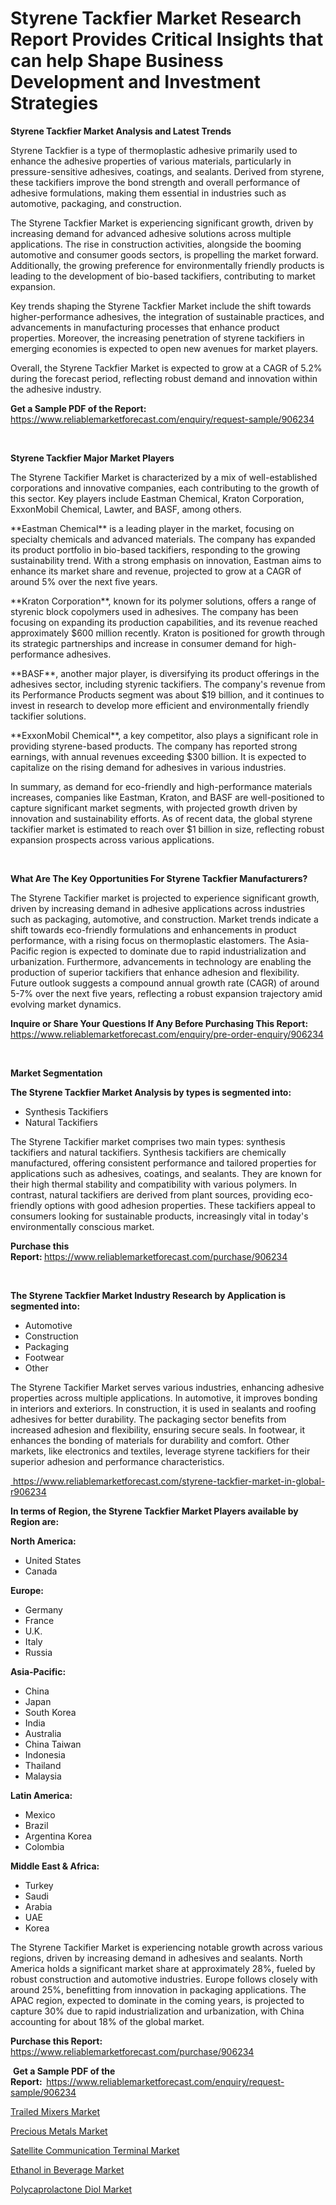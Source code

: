 <p><h1>Styrene Tackfier Market Research Report Provides Critical Insights that can help Shape Business Development and Investment Strategies</h1></p><p><strong>Styrene Tackfier Market Analysis and Latest Trends</strong></p>
<p><p>Styrene Tackfier is a type of thermoplastic adhesive primarily used to enhance the adhesive properties of various materials, particularly in pressure-sensitive adhesives, coatings, and sealants. Derived from styrene, these tackifiers improve the bond strength and overall performance of adhesive formulations, making them essential in industries such as automotive, packaging, and construction.</p><p>The Styrene Tackfier Market is experiencing significant growth, driven by increasing demand for advanced adhesive solutions across multiple applications. The rise in construction activities, alongside the booming automotive and consumer goods sectors, is propelling the market forward. Additionally, the growing preference for environmentally friendly products is leading to the development of bio-based tackifiers, contributing to market expansion.</p><p>Key trends shaping the Styrene Tackfier Market include the shift towards higher-performance adhesives, the integration of sustainable practices, and advancements in manufacturing processes that enhance product properties. Moreover, the increasing penetration of styrene tackifiers in emerging economies is expected to open new avenues for market players.</p><p>Overall, the Styrene Tackfier Market is expected to grow at a CAGR of 5.2% during the forecast period, reflecting robust demand and innovation within the adhesive industry.</p></p>
<p><strong>Get a Sample PDF of the Report:&nbsp;</strong> <a href="https://www.reliablemarketforecast.com/enquiry/request-sample/906234?utm_campaign=1167&utm_medium=2&utm_source=Github&utm_content=ia&utm_term=25122024&utm_id=styrene-tackfier">https://www.reliablemarketforecast.com/enquiry/request-sample/906234</a></p>
<p>&nbsp;</p>
<p><strong>Styrene Tackfier Major Market Players</strong></p>
<p><p>The Styrene Tackifier Market is characterized by a mix of well-established corporations and innovative companies, each contributing to the growth of this sector. Key players include Eastman Chemical, Kraton Corporation, ExxonMobil Chemical, Lawter, and BASF, among others.</p><p>**Eastman Chemical** is a leading player in the market, focusing on specialty chemicals and advanced materials. The company has expanded its product portfolio in bio-based tackifiers, responding to the growing sustainability trend. With a strong emphasis on innovation, Eastman aims to enhance its market share and revenue, projected to grow at a CAGR of around 5% over the next five years.</p><p>**Kraton Corporation**, known for its polymer solutions, offers a range of styrenic block copolymers used in adhesives. The company has been focusing on expanding its production capabilities, and its revenue reached approximately $600 million recently. Kraton is positioned for growth through its strategic partnerships and increase in consumer demand for high-performance adhesives.</p><p>**BASF**, another major player, is diversifying its product offerings in the adhesives sector, including styrenic tackifiers. The company's revenue from its Performance Products segment was about $19 billion, and it continues to invest in research to develop more efficient and environmentally friendly tackifier solutions.</p><p>**ExxonMobil Chemical**, a key competitor, also plays a significant role in providing styrene-based products. The company has reported strong earnings, with annual revenues exceeding $300 billion. It is expected to capitalize on the rising demand for adhesives in various industries.</p><p>In summary, as demand for eco-friendly and high-performance materials increases, companies like Eastman, Kraton, and BASF are well-positioned to capture significant market segments, with projected growth driven by innovation and sustainability efforts. As of recent data, the global styrene tackifier market is estimated to reach over $1 billion in size, reflecting robust expansion prospects across various applications.</p></p>
<p>&nbsp;</p>
<p><strong>What Are The Key Opportunities For Styrene Tackfier Manufacturers?</strong></p>
<p><p>The Styrene Tackifier market is projected to experience significant growth, driven by increasing demand in adhesive applications across industries such as packaging, automotive, and construction. Market trends indicate a shift towards eco-friendly formulations and enhancements in product performance, with a rising focus on thermoplastic elastomers. The Asia-Pacific region is expected to dominate due to rapid industrialization and urbanization. Furthermore, advancements in technology are enabling the production of superior tackifiers that enhance adhesion and flexibility. Future outlook suggests a compound annual growth rate (CAGR) of around 5-7% over the next five years, reflecting a robust expansion trajectory amid evolving market dynamics.</p></p>
<p><strong>Inquire or Share Your Questions If Any Before Purchasing This Report:</strong> <a href="https://www.reliablemarketforecast.com/enquiry/pre-order-enquiry/906234?utm_campaign=1167&utm_medium=2&utm_source=Github&utm_content=ia&utm_term=25122024&utm_id=styrene-tackfier">https://www.reliablemarketforecast.com/enquiry/pre-order-enquiry/906234</a></p>
<p>&nbsp;</p>
<p><strong>Market Segmentation</strong></p>
<p><strong>The Styrene Tackfier Market Analysis by types is segmented into:</strong></p>
<p><ul><li>Synthesis Tackifiers</li><li>Natural Tackifiers</li></ul></p>
<p><p>The Styrene Tackifier market comprises two main types: synthesis tackifiers and natural tackifiers. Synthesis tackifiers are chemically manufactured, offering consistent performance and tailored properties for applications such as adhesives, coatings, and sealants. They are known for their high thermal stability and compatibility with various polymers. In contrast, natural tackifiers are derived from plant sources, providing eco-friendly options with good adhesion properties. These tackifiers appeal to consumers looking for sustainable products, increasingly vital in today's environmentally conscious market.</p></p>
<p><strong>Purchase this Report:&nbsp;</strong><a href="https://www.reliablemarketforecast.com/purchase/906234?utm_campaign=1167&utm_medium=2&utm_source=Github&utm_content=ia&utm_term=25122024&utm_id=styrene-tackfier">https://www.reliablemarketforecast.com/purchase/906234</a></p>
<p>&nbsp;</p>
<p><strong>The Styrene Tackfier Market Industry Research by Application is segmented into:</strong></p>
<p><ul><li>Automotive</li><li>Construction</li><li>Packaging</li><li>Footwear</li><li>Other</li></ul></p>
<p><p>The Styrene Tackifier Market serves various industries, enhancing adhesive properties across multiple applications. In automotive, it improves bonding in interiors and exteriors. In construction, it is used in sealants and roofing adhesives for better durability. The packaging sector benefits from increased adhesion and flexibility, ensuring secure seals. In footwear, it enhances the bonding of materials for durability and comfort. Other markets, like electronics and textiles, leverage styrene tackifiers for their superior adhesion and performance characteristics.</p></p>
<p><a href="https://www.reliablemarketforecast.com/styrene-tackfier-market-in-global-r906234?utm_campaign=1167&utm_medium=2&utm_source=Github&utm_content=ia&utm_term=25122024&utm_id=styrene-tackfier">&nbsp;https://www.reliablemarketforecast.com/styrene-tackfier-market-in-global-r906234</a></p>
<p><strong>In terms of Region, the Styrene Tackfier Market Players available by Region are:</strong></p>
<p>
    <p> <strong> North America: </strong>
        <ul>
            <li>United States</li>
            <li>Canada</li>
        </ul>
        </p> 
    <p> <strong> Europe: </strong>
        <ul>
            <li>Germany</li>
            <li>France</li>
            <li>U.K.</li>
            <li>Italy</li>
            <li>Russia</li>
        </ul>
        </p> 
    <p> <strong> Asia-Pacific: </strong>
        <ul>
            <li>China</li>
            <li>Japan</li>
            <li>South Korea</li>
            <li>India</li>
            <li>Australia</li>
            <li>China Taiwan</li>
            <li>Indonesia</li>
            <li>Thailand</li>
            <li>Malaysia</li>
        </ul>
        </p> 
    <p> <strong> Latin America: </strong>
        <ul>
            <li>Mexico</li>
            <li>Brazil</li>
            <li>Argentina Korea</li>
            <li>Colombia</li>
        </ul>
        </p> 
    <p> <strong> Middle East & Africa: </strong>
        <ul>
            <li>Turkey</li>
            <li>Saudi</li>
            <li>Arabia</li>
            <li>UAE</li>
            <li>Korea</li>
        </ul>
    </p>
    </p>
<p><p>The Styrene Tackifier Market is experiencing notable growth across various regions, driven by increasing demand in adhesives and sealants. North America holds a significant market share at approximately 28%, fueled by robust construction and automotive industries. Europe follows closely with around 25%, benefitting from innovation in packaging applications. The APAC region, expected to dominate in the coming years, is projected to capture 30% due to rapid industrialization and urbanization, with China accounting for about 18% of the global market.</p></p>
<p><strong>Purchase this Report: </strong><a href="https://www.reliablemarketforecast.com/purchase/906234?utm_campaign=1167&utm_medium=2&utm_source=Github&utm_content=ia&utm_term=25122024&utm_id=styrene-tackfier">https://www.reliablemarketforecast.com/purchase/906234</a></p>
<p>&nbsp;<strong>Get a Sample PDF of the Report:&nbsp;&nbsp;</strong><a href="https://www.reliablemarketforecast.com/enquiry/request-sample/906234?utm_campaign=1167&utm_medium=2&utm_source=Github&utm_content=ia&utm_term=25122024&utm_id=styrene-tackfier">https://www.reliablemarketforecast.com/enquiry/request-sample/906234</a></p>
<p><strong></strong></p>
<p><p><a href="https://www.linkedin.com/pulse/trailed-mixers-market-trends-2024-2031-detailed-91-cagr-analysis-7zeee?utm_campaign=1167&utm_medium=2&utm_source=Github&utm_content=ia&utm_term=25122024&utm_id=styrene-tackfier">Trailed Mixers Market</a></p><p><a href="https://www.linkedin.com/pulse/p-factrackr-ho6he?utm_campaign=1167&utm_medium=2&utm_source=Github&utm_content=ia&utm_term=25122024&utm_id=styrene-tackfier">Precious Metals Market</a></p><p><a href="https://www.linkedin.com/pulse/trustworthy-market-insights-satellite-communication-terminal-kwzje?utm_campaign=1167&utm_medium=2&utm_source=Github&utm_content=ia&utm_term=25122024&utm_id=styrene-tackfier">Satellite Communication Terminal Market</a></p><p><a href="https://www.linkedin.com/pulse/p-factrackr-ho6he?utm_campaign=1167&utm_medium=2&utm_source=Github&utm_content=ia&utm_term=25122024&utm_id=styrene-tackfier">Ethanol in Beverage Market</a></p><p><a href="https://www.linkedin.com/pulse/p-factrackr-ho6he?utm_campaign=1167&utm_medium=2&utm_source=Github&utm_content=ia&utm_term=25122024&utm_id=styrene-tackfier">Polycaprolactone Diol Market</a></p></p>